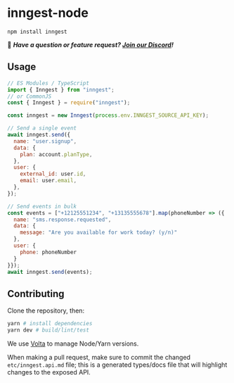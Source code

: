 # inngest-node

```
npm install inngest
```

👋 _**Have a question or feature request? [Join our Discord](https://www.inngest.com/discord)!**_

## Usage

```js
// ES Modules / TypeScript
import { Inngest } from "inngest";
// or CommonJS
const { Inngest } = require("inngest");

const inngest = new Inngest(process.env.INNGEST_SOURCE_API_KEY);

// Send a single event
await inngest.send({
  name: "user.signup",
  data: {
    plan: account.planType,
  },
  user: {
    external_id: user.id,
    email: user.email,
  },
});

// Send events in bulk
const events = ["+12125551234", "+13135555678"].map(phoneNumber => ({
  name: "sms.response.requested",
  data: {
    message: "Are you available for work today? (y/n)"
  },
  user: {
    phone: phoneNumber
  }
}});
await inngest.send(events);
```

## Contributing

Clone the repository, then:

```sh
yarn # install dependencies
yarn dev # build/lint/test
```

We use [Volta](https://volta.sh/) to manage Node/Yarn versions.

When making a pull request, make sure to commit the changed `etc/inngest.api.md` file; this is a generated types/docs file that will highlight changes to the exposed API.
